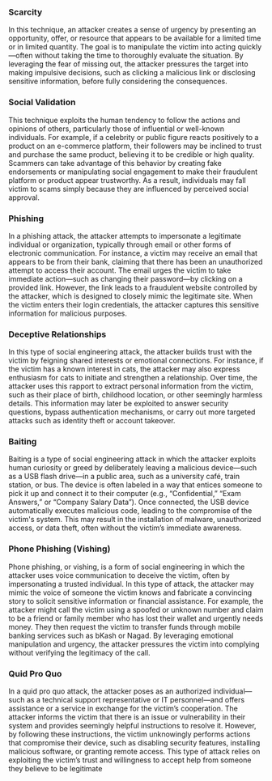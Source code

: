 ### Scarcity
In this technique, an attacker creates a sense of urgency by presenting an opportunity, offer, or resource that appears to be available for a limited time or in limited quantity. The goal is to manipulate the victim into acting quickly—often without taking the time to thoroughly evaluate the situation. By leveraging the fear of missing out, the attacker pressures the target into making impulsive decisions, such as clicking a malicious link or disclosing sensitive information, before fully considering the consequences.

### Social Validation
This technique exploits the human tendency to follow the actions and opinions of others, particularly those of influential or well-known individuals. For example, if a celebrity or public figure reacts positively to a product on an e-commerce platform, their followers may be inclined to trust and purchase the same product, believing it to be credible or high quality. Scammers can take advantage of this behavior by creating fake endorsements or manipulating social engagement to make their fraudulent platform or product appear trustworthy. As a result, individuals may fall victim to scams simply because they are influenced by perceived social approval.

### Phishing
In a phishing attack, the attacker attempts to impersonate a legitimate individual or organization, typically through email or other forms of electronic communication. For instance, a victim may receive an email that appears to be from their bank, claiming that there has been an unauthorized attempt to access their account. The email urges the victim to take immediate action—such as changing their password—by clicking on a provided link. However, the link leads to a fraudulent website controlled by the attacker, which is designed to closely mimic the legitimate site. When the victim enters their login credentials, the attacker captures this sensitive information for malicious purposes.

### Deceptive Relationships
In this type of social engineering attack, the attacker builds trust with the victim by feigning shared interests or emotional connections. For instance, if the victim has a known interest in cats, the attacker may also express enthusiasm for cats to initiate and strengthen a relationship. Over time, the attacker uses this rapport to extract personal information from the victim, such as their place of birth, childhood location, or other seemingly harmless details. This information may later be exploited to answer security questions, bypass authentication mechanisms, or carry out more targeted attacks such as identity theft or account takeover.

### Baiting
Baiting is a type of social engineering attack in which the attacker exploits human curiosity or greed by deliberately leaving a malicious device—such as a USB flash drive—in a public area, such as a university café, train station, or bus. The device is often labeled in a way that entices someone to pick it up and connect it to their computer (e.g., “Confidential,” “Exam Answers,” or “Company Salary Data”). Once connected, the USB device automatically executes malicious code, leading to the compromise of the victim's system. This may result in the installation of malware, unauthorized access, or data theft, often without the victim’s immediate awareness.

### Phone Phishing (Vishing)
Phone phishing, or vishing, is a form of social engineering in which the attacker uses voice communication to deceive the victim, often by impersonating a trusted individual. In this type of attack, the attacker may mimic the voice of someone the victim knows and fabricate a convincing story to solicit sensitive information or financial assistance. For example, the attacker might call the victim using a spoofed or unknown number and claim to be a friend or family member who has lost their wallet and urgently needs money. They then request the victim to transfer funds through mobile banking services such as bKash or Nagad. By leveraging emotional manipulation and urgency, the attacker pressures the victim into complying without verifying the legitimacy of the call.

### Quid Pro Quo
In a quid pro quo attack, the attacker poses as an authorized individual—such as a technical support representative or IT personnel—and offers assistance or a service in exchange for the victim’s cooperation. The attacker informs the victim that there is an issue or vulnerability in their system and provides seemingly helpful instructions to resolve it. However, by following these instructions, the victim unknowingly performs actions that compromise their device, such as disabling security features, installing malicious software, or granting remote access. This type of attack relies on exploiting the victim’s trust and willingness to accept help from someone they believe to be legitimate
